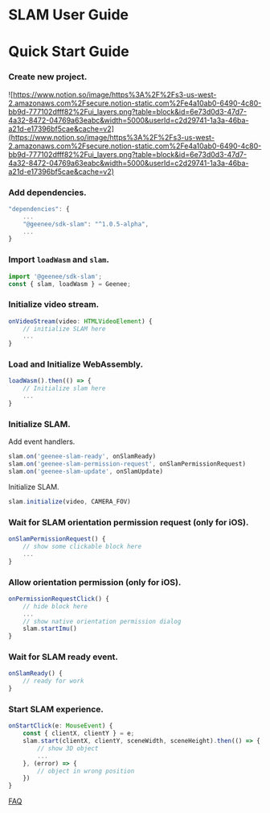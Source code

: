 # SLAM User Guide

# Quick Start Guide

### Create new project.

![https://www.notion.so/image/https%3A%2F%2Fs3-us-west-2.amazonaws.com%2Fsecure.notion-static.com%2Fe4a10ab0-6490-4c80-bb9d-777102dfff82%2Fui_layers.png?table=block&id=6e73d0d3-47d7-4a32-8472-04769a63eabc&width=5000&userId=c2d29741-1a3a-46ba-a21d-e17396bf5cae&cache=v2](https://www.notion.so/image/https%3A%2F%2Fs3-us-west-2.amazonaws.com%2Fsecure.notion-static.com%2Fe4a10ab0-6490-4c80-bb9d-777102dfff82%2Fui_layers.png?table=block&id=6e73d0d3-47d7-4a32-8472-04769a63eabc&width=5000&userId=c2d29741-1a3a-46ba-a21d-e17396bf5cae&cache=v2)

### Add dependencies.

```jsx
"dependencies": {
	...
	"@geenee/sdk-slam": "^1.0.5-alpha",
	...
}
```

### Import `loadWasm` and `slam`.

```jsx
import '@geenee/sdk-slam';
const { slam, loadWasm } = Geenee;
```

### Initialize video stream.

```jsx
onVideoStream(video: HTMLVideoElement) {
	// initialize SLAM here
	...
}
```

### Load and Initialize WebAssembly.

```jsx
loadWasm().then(() => {
	// Initialize slam here
	...
}
```

### Initialize SLAM.

Add event handlers.

```jsx
slam.on('geenee-slam-ready', onSlamReady)
slam.on('geenee-slam-permission-request', onSlamPermissionRequest)
slam.on('geenee-slam-update', onSlamUpdate)
```

Initialize SLAM.

```jsx
slam.initialize(video, CAMERA_FOV)
```

### Wait for SLAM orientation permission request (only for iOS).

```jsx
onSlamPermissionRequest() {
	// show some clickable block here
	...
}
```

### Allow orientation permission (only for iOS).

```jsx
onPermissionRequestClick() {
	// hide block here
	...
	// show native orientation permission dialog
	slam.startImu()
}
```

### Wait for SLAM ready event.

```jsx
onSlamReady() {
	// ready for work
}
```

### Start SLAM experience.

```jsx
onStartClick(e: MouseEvent) {
	const { clientX, clientY } = e;
	slam.start(clientX, clientY, sceneWidth, sceneHeight).then(() => {
		// show 3D object
		...
	}, (error) => {
		// object in wrong position
	})
}
```

[FAQ](https://www.notion.so/FAQ-901a1ca2fdec4f548caffc23c79afdcd)
